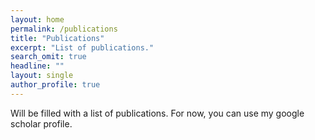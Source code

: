 ```yaml
---
layout: home
permalink: /publications
title: "Publications"
excerpt: "List of publications."
search_omit: true
headline: ""
layout: single
author_profile: true
---
```


Will be filled with a list of publications. For now, you can use my google scholar profile.
